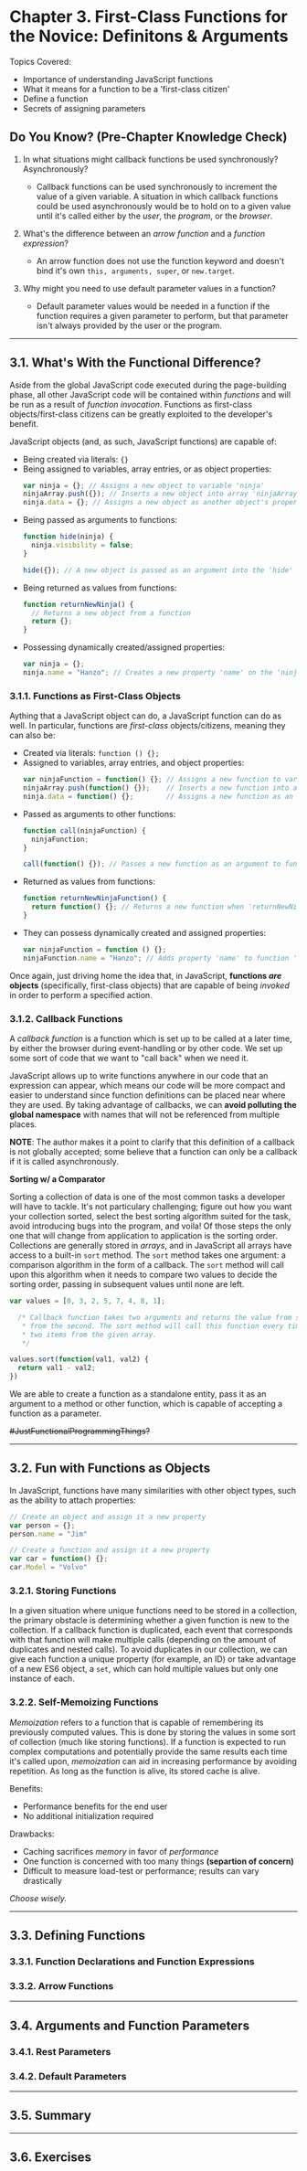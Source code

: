 # Chapter 3. First-Class Functions for the Novice: Definitons & Arguments

Topics Covered:

- Importance of understanding JavaScript functions
- What it means for a function to be a 'first-class citizen'
- Define a function
- Secrets of assigning parameters

## Do You Know? (Pre-Chapter Knowledge Check)

1. In what situations might callback functions be used synchronously? Asynchronously?

    - Callback functions can be used synchronously to increment the value of a given variable. 
      A situation in which callback functions could be used asynchronously would be
      to hold on to a given value until it's called either by the _user_, the _program_,
      or the _browser_.

2. What's the difference between an _arrow function_ and a _function expression_?

    - An arrow function does not use the function keyword and doesn't bind it's own 
      `this, arguments, super`, or `new.target`.

3. Why might you need to use default parameter values in a function?

    - Default parameter values would be needed in a function if the function requires
      a given parameter to perform, but that parameter isn't always provided by the user
      or the program.

----------
## 3.1. What's With the Functional Difference?

Aside from the global JavaScript code executed during the page-building phase, all
  other JavaScript code will be contained within _functions_ and will be run as a 
  result of _function invocation_. Functions as first-class objects/first-class citizens
  can be greatly exploited to the developer's benefit.

JavaScript objects (and, as such, JavaScript functions) are capable of:

  - Being created via literals: `{}`
  - Being assigned to variables, array entries, or as object properties:
      ```JavaScript
      var ninja = {}; // Assigns a new object to variable 'ninja'
      ninjaArray.push({}); // Inserts a new object into array 'ninjaArray'
      ninja.data = {}; // Assigns a new object as another object's property
      ```
  - Being passed as arguments to functions:
      ```JavaScript
      function hide(ninja) {
        ninja.visibility = false;
      }

      hide({}); // A new object is passed as an argument into the 'hide' function
      ```
  - Being returned as values from functions:
      ```JavaScript
      function returnNewNinja() {
        // Returns a new object from a function
        return {};
      }
      ```
  - Possessing dynamically created/assigned properties:
      ```JavaScript
      var ninja = {};
      ninja.name = "Hanzo"; // Creates a new property 'name' on the 'ninja' object
      ```

### 3.1.1. Functions as First-Class Objects

Aything that a JavaScript object can do, a JavaScript function can do as well. In particular,
  functions are _first-class_ objects/citizens, meaning they can also be:

  - Created via literals: `function () {};`
  - Assigned to variables, array entries, and object properties:
      ```JavaScript
      var ninjaFunction = function() {}; // Assigns a new function to variable 'ninjaFunction'
      ninjaArray.push(function() {});    // Inserts a new function into array 'ninjaArray'
      ninja.data = function() {};        // Assigns a new function as an object property
      ```
  - Passed as arguments to other functions:
      ```JavaScript
      function call(ninjaFunction) {
        ninjaFunction;
      }

      call(function() {}); // Passes a new function as an argument to function 'call'
      ```
  - Returned as values from functions:
      ```JavaScript
      function returnNewNinjaFunction() {
        return function() {}; // Returns a new function when 'returnNewNinjaFunction' is called
      }
      ```
  - They can possess dynamically created and assigned properties:
      ```JavaScript
      var ninjaFunction = function () {};
      ninjaFunction.name = "Hanzo"; // Adds property 'name' to function 'ninjaFunction'
      ```

Once again, just driving home the idea that, in JavaScript, **functions _are_ objects** 
  (specifically, first-class objects) that are capable of being _invoked_ in order to 
  perform a specified action. 

### 3.1.2. Callback Functions

A _callback function_ is a function which is set up to be called at a later time, by either
  the browser during event-handling or by other code. We set up some sort of code that we want
  to "call back" when we need it.

JavaScript allows up to write functions anywhere in our code that an expression can appear, which means
  our code will be more compact and easier to understand since function definitions can be placed near
  where they are used. By taking advantage of callbacks, we can **avoid polluting the global namespace**
  with names that will not be referenced from multiple places.

**NOTE**: The author makes it a point to clarify that this definition of a callback is not globally
  accepted; some believe that a function can only be a callback if it is called asynchronously.

**Sorting w/ a Comparator**

Sorting a collection of data is one of the most common tasks a developer will have to tackle. It's not
  particulary challenging; figure out how you want your collection sorted, select the best sorting
  algorithm suited for the task, avoid introducing bugs into the program, and voila! Of those steps the
  only one that will change from application to application is the sorting order. Collections are 
  generally stored in _arrays_, and in JavaScript all arrays have access to a built-in `sort` method.
  The `sort` method takes one argument: a comparison algorithm in the form of a callback. The `sort`
  method will call upon this algorithm when it needs to compare two values to decide the sorting order,
  passing in subsequent values until none are left.

```JavaScript
var values = [0, 3, 2, 5, 7, 4, 8, 1];

  /* Callback function takes two arguments and returns the value from subtracting the first
   * from the second. The sort method will call this function every time it needs to compare
   * two items from the given array.
   */ 

values.sort(function(val1, val2) {
  return val1 - val2;
})
```

We are able to create a function as a standalone entity, pass it as an argument to a method
  or other function, which is capable of accepting a function as a parameter. 

~~#JustFunctionalProgrammingThings?~~

----------
## 3.2. Fun with Functions as Objects

In JavaScript, functions have many similarities with other object types, such as the ability
  to attach properties:

```JavaScript
// Create an object and assign it a new property
var person = {};
person.name = "Jim"

// Create a function and assign it a new property
var car = function() {};
car.Model = "Volvo"
```

### 3.2.1. Storing Functions

In a given situation where unique functions need to be stored in a collection, the primary 
  obstacle is determining whether a given function is new to the collection. If a callback function 
  is duplicated, each event that corresponds with that function will make multiple calls 
  (depending on the amount of duplicates and nested calls). To avoid duplicates in our collection,
  we can give each function a unique property (for example, an ID) or take advantage of
  a new ES6 object, a `set`, which can hold multiple values but only one instance of each.

### 3.2.2. Self-Memoizing Functions

_Memoization_ refers to a function that is capable of remembering its previously computed
  values. This is done by storing the values in some sort of collection (much like storing
  functions). If a function is expected to run complex computations and potentially provide 
  the same results each time it's called upon, _memoization_ can aid in increasing
  performance by avoiding repetition. As long as the function is alive, its stored cache
  is alive.

Benefits:
- Performance benefits for the end user
- No additional initialization required

Drawbacks:
- Caching sacrifices _memory_ in favor of _performance_
- One function is concerned with too many things **(separtion of concern)**
- Difficult to measure load-test or performance; results can vary drastically

_Choose wisely._

----------
## 3.3. Defining Functions

### 3.3.1. Function Declarations and Function Expressions

### 3.3.2. Arrow Functions

----------
## 3.4. Arguments and Function Parameters

### 3.4.1. Rest Parameters

### 3.4.2. Default Parameters

----------
## 3.5. Summary

----------
## 3.6. Exercises
